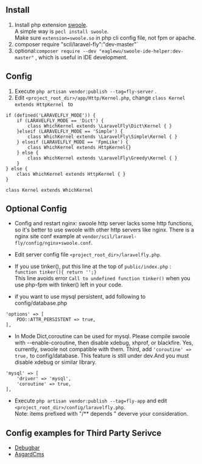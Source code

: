 ## Install

1. Install php extension [swoole](https://github.com/swoole/swoole-src).  
A simple way is `pecl install swoole`.  
Make sure `extension=swoole.so` in php cli config file, not  fpm or apache.
2. composer require "scil/laravel-fly":"dev-master"`
3. optional:`composer require --dev "eaglewu/swoole-ide-helper:dev-master"` , which is useful in IDE development.

## Config

1. Execute `php artisan vendor:publish --tag=fly-server`  .  
2. Edit `<project_root_dir>/app/Http/Kernel.php`, change `class Kernel extends HttpKernel ` to
```
if (defined('LARAVELFLY_MODE')) {
    if (LARAVELFLY_MODE == 'Dict') {
        class WhichKernel extends \LaravelFly\Dict\Kernel { }
    }elseif (LARAVELFLY_MODE == 'Simple') {
        class WhichKernel extends \LaravelFly\Simple\Kernel { }
    } elseif (LARAVELFLY_MODE == 'FpmLike') {
        class WhichKernel extends HttpKernel{}
    } else {
        class WhichKernel extends \LaravelFly\Greedy\Kernel { }
    }
} else {
    class WhichKernel extends HttpKernel { }
}

class Kernel extends WhichKernel
```

## Optional Config

* Config and restart nginx: swoole http server lacks some http functions, so it's better to use swoole with other http servers like nginx. There is a nginx site conf example at `vendor/scil/laravel-fly/config/nginx+swoole.conf`.

* Edit server config file `<project_root_dir>/laravelfly.php`.

* If you use tinker(), put this line at the top of `public/index.php` :  
` function tinker(){ return '';} `  
This line avoids error `Call to undefined function tinker()`  when you use php-fpm with tinker() left in your code.
* if you want to use mysql persistent, add following to config/database.php
```
'options' => [
    PDO::ATTR_PERSISTENT => true,
],
```
* In Mode Dict,coroutine can be used for mysql. Please compile swoole with  --enable-coroutine, then disable xdebug, xhprof, or blackfire. Yes, currently, swoole not compatible with them. Third, add `'coroutine' => true,` to config/database. This feature is still under dev.And you must disable xdebug or similar library.
```
'mysql' => [
    'driver' => 'mysql',
    'coroutine' => true,
],
```
* Execute `php artisan vendor:publish --tag=fly-app`  and edit `<project_root_dir>/config/laravelfly.php`.   
Note: items prefixed with "/** depends " deverve your consideration.

## Config examples for Third Party Serivce
* [Debugbar](package_config_examples/Debugbar.md)
* [AsgardCms](package_config_examples/AsgardCms.md)


